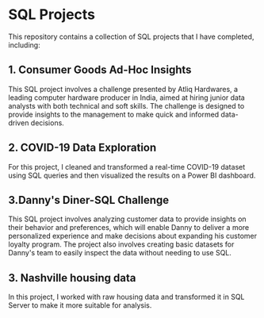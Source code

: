 # SQL Projects
This repository contains a collection of SQL projects that I have completed, including:

## 1. Consumer Goods Ad-Hoc Insights
This SQL project involves a challenge presented by Atliq Hardwares, a leading computer hardware producer in India, aimed at hiring junior data analysts with both technical and soft skills. The challenge is designed to provide insights to the management to make quick and informed data-driven decisions.


## 2. COVID-19 Data Exploration
For this project, I cleaned and transformed a real-time COVID-19 dataset using SQL queries and then visualized the results on a Power BI dashboard.

## 3.Danny's Diner-SQL Challenge
This SQL project involves analyzing customer data to provide insights on their behavior and preferences, which will enable Danny to deliver a more personalized experience and make decisions about expanding his customer loyalty program. The project also involves creating basic datasets for Danny's team to easily inspect the data without needing to use SQL.

## 3. Nashville housing data
In this project, I worked with raw housing data and transformed it in SQL Server to make it more suitable for analysis.
